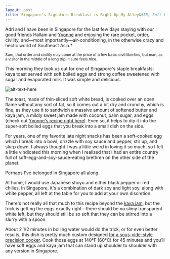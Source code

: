 ```yaml
---
layout: post
title: Singapore's Signature Breakfast is Right Up My Alley&#58; Soft Eggs with Soy Sauce and Toast with Kaya Jam
---
```


Adri and I have been in Singapore for the last few days staying with our good friends Hallam and <a href="http://www.seriouseats.com/user/profile/YvonneAlinaRuperti">Yvonne</a> and enjoying the rare pocket, order, civility, and&mdash;most importantly&mdash;air-conditioning, in the otherwise crazy and hectic world of Southeast Asia.*

<small>Sure, that order and civility may come at the price of a few basic civil liberties, but man, as a visitor in the middle of a long trip, it sure feels nice.</small>

This morning they took us out for one of Singapore's staple breakfasts: kaya toast served with soft boiled eggs and strong coffee sweetened with sugar and evaporated milk. It was simple and delicious.

![alt-text-here](http://kenjilopezalt.github.io/images/20140729-kaya-jam.jpg "Soft eggs and toast with kaya jam")

The toast, made of thin-sliced soft white bread, is cooked over an open flame without any sort of fat, so it comes out a bit dry and crunchy, which is fine, as they use it to sandwich a massive amount of softened butter and kaya jam, a mildly sweet jam made with coconut, palm sugar, and eggs (check out <a href="http://www.seriouseats.com/recipes/2013/03/kaya-jam-recipe.html">Yvonne's recipe right here</a>). Even so, it helps to dip it into the super-soft boiled eggs that you break into a small dish on the side.

For years, one of my favorite late night snacks has been a soft-cooked egg which I break into a bowl, drizzle with soy sauce and pepper, stir up, and slurp down. I always thought I was a little weird in loving it so much, so I felt a little vindicated this morning when I realized that I had an entire country full of soft-egg-and-soy-sauce-eating brethren on the other side of the planet.

Perhaps I've belonged in Singapore all along.

At home, I would use Japanese shoyu and either black pepper or red chilies. In Singapore, it's a combination of dark soy and light soy, along with white pepper, all left at the table for you to add at your own discretion.

There's not really all that much to this recipe beyond the <a href="http://www.seriouseats.com/recipes/2013/03/kaya-jam-recipe.html">kaya jam</a>, but the trick is getting the eggs exactly right&mdash;there should be no slimy transparent white left, but they should still be so soft that they can be stirred into a slurry with a spoon.

About 2 1/2 minutes in boiling water would do the trick, or for even better results, this dish is pretty much custom designed <a href="http://www.seriouseats.com/2013/10/sous-vide-101-all-about-eggs.html">for a sous-vide-style precision cooker</a>. Cook those eggs at 140°F (60°C) for 45 minutes and you'll have soft eggs and kaya jam that can stand up shoulder to shoulder with any version in Singapore.